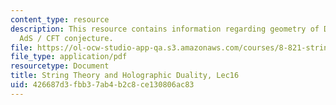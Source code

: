 ```yaml
---
content_type: resource
description: This resource contains information regarding geometry of D-branes and
  AdS / CFT conjecture.
file: https://ol-ocw-studio-app-qa.s3.amazonaws.com/courses/8-821-string-theory-and-holographic-duality-fall-2014/426687d3fbb37ab4b2c8ce130806ac83_MIT8_821S15_Lec16.pdf
file_type: application/pdf
resourcetype: Document
title: String Theory and Holographic Duality, Lec16
uid: 426687d3-fbb3-7ab4-b2c8-ce130806ac83
---
```

